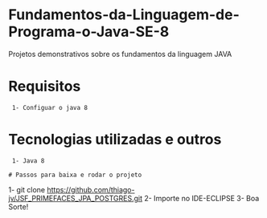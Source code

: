 # Fundamentos-da-Linguagem-de-Programa-o-Java-SE-8
Projetos demonstrativos sobre os fundamentos da linguagem JAVA

# Requisitos
```
 1- Configuar o java 8
 ```
# Tecnologias utilizadas e outros
```
 1- Java 8

# Passos para baixa e rodar o projeto
```
 1- git clone https://github.com/thiago-jv/JSF_PRIMEFACES_JPA_POSTGRES.git 
 2- Importe no IDE-ECLIPSE
 3- Boa Sorte!
```




